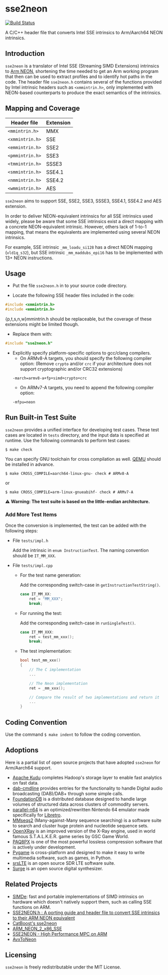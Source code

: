 # sse2neon
[![Build Status](https://travis-ci.com/DLTcollab/sse2neon.svg?branch=master)](https://travis-ci.com/DLTcollab/sse2neon)

A C/C++ header file that converts Intel SSE intrinsics to Arm/Aarch64 NEON intrinsics.

## Introduction

`sse2neon` is a translator of Intel SSE (Streaming SIMD Extensions) intrinsics
to [Arm NEON](https://developer.arm.com/architectures/instruction-sets/simd-isas/neon),
shortening the time needed to get an Arm working program that then can be used to
extract profiles and to identify hot paths in the code.
The header file `sse2neon.h` contains several of the functions provided by Intel
intrinsic headers such as `<xmmintrin.h>`, only implemented with NEON-based counterparts
to produce the exact semantics of the intrinsics.

## Mapping and Coverage

Header file | Extension |
---|---|
`<mmintrin.h>` | MMX |
`<xmmintrin.h>` | SSE |
`<emmintrin.h>` | SSE2 |
`<pmmintrin.h>` | SSE3 |
`<tmmintrin.h>` | SSSE3 |
`<smmintrin.h>` | SSE4.1 |
`<nmmintrin.h>` | SSE4.2 |
`<wmmintrin.h>` | AES  |

`sse2neon` aims to support SSE, SSE2, SSE3, SSSE3, SSE4.1, SSE4.2 and AES extension.

In order to deliver NEON-equivalent intrinsics for all SSE intrinsics used widely,
please be aware that some SSE intrinsics exist a direct mapping with a concrete
NEON-equivalent intrinsic. However, others lack of 1-to-1 mapping, that means the
equivalents are implemented using several NEON intrinsics.

For example, SSE intrinsic `_mm_loadu_si128` has a direct NEON mapping (`vld1q_s32`),
but SSE intrinsic `_mm_maddubs_epi16` has to be implemented with 13+ NEON instructions.

## Usage

- Put the file `sse2neon.h` in to your source code directory.

- Locate the following SSE header files included in the code:
```C
#include <xmmintrin.h>
#include <emmintrin.h>
```
  {p,t,s,n,w}mmintrin.h should be replaceable, but the coverage of these extensions might be limited though.

- Replace them with:
```C
#include "sse2neon.h"
```

- Explicitly specify platform-specific options to gcc/clang compilers.
  * On ARMv8-A targets, you should specify the following compiler option: (Remove `crypto` and/or `crc` if your architecture does not support cryptographic and/or CRC32 extensions)
  ```shell
  -march=armv8-a+fp+simd+crypto+crc
  ```
  * On ARMv7-A targets, you need to append the following compiler option:
  ```shell
  -mfpu=neon
  ```

## Run Built-in Test Suite

`sse2neon` provides a unified interface for developing test cases. These test
cases are located in `tests` directory, and the input data is specified at
runtime. Use the following commands to perform test cases:
```shell
$ make check
```

You can specify GNU toolchain for cross compilation as well.
[QEMU](https://www.qemu.org/) should be installed in advance.
```shell
$ make CROSS_COMPILE=aarch64-linux-gnu- check # ARMv8-A
```
or
```shell
$ make CROSS_COMPILE=arm-linux-gnueabihf- check # ARMv7-A
```

:warning: **Warning: The test suite is based on the little-endian architecture.**

### Add More Test Items
Once the conversion is implemented, the test can be added with the following steps:

* File `tests/impl.h`

  Add the intrinsic in `enum InstructionTest`. The naming convention should be `IT_MM_XXX`.

* File `tests/impl.cpp`

  * For the test name generation:

    Add the corresponding switch-case in `getInstructionTestString()`.
    ```c
    case IT_MM_XX:
        ret = "MM_XXX";
        break;
    ```

  * For running the test:

    Add the corresponding switch-case in `runSingleTest()`.
    ```c
    case IT_MM_XXX:
        ret = test_mm_xxx();
        break;
    ```

  * The test implementation:

    ```c
    bool test_mm_xxx()
    {
        // The C implementation
        ...

        // The Neon implementation
        ret = _mm_xxx();

        // Compare the result of two implementations and return it
        ...
    }
    ```

## Coding Convention
Use the command `$ make indent` to follow the coding convention.

## Adoptions
Here is a partial list of open source projects that have adopted `sse2neon` for Arm/Aarch64 support.
* [Apache Kudu](https://kudu.apache.org/) completes Hadoop's storage layer to enable fast analytics on fast data.
* [dab-cmdline](https://github.com/JvanKatwijk/dab-cmdline) provides entries for the functionality to handle Digital audio broadcasting (DAB)/DAB+ through some simple calls.
* [FoundationDB](https://www.foundationdb.org) is a distributed database designed to handle large volumes of structured data across clusters of commodity servers.
* [parallel-n64](https://github.com/libretro/parallel-n64) is an optimized/rewritten Nintendo 64 emulator made specifically for [Libretro](https://www.libretro.com/).
* [MMseqs2](https://github.com/soedinglab/MMseqs2) (Many-against-Many sequence searching) is a software suite to search and cluster huge protein and nucleotide sequence sets.
* [OpenXRay](https://github.com/OpenXRay/xray-16) is an improved version of the X-Ray engine, used in world famous S.T.A.L.K.E.R. game series by GSC Game World.
* [PAQ8PX](https://github.com/hxim/paq8px) is one of the most powerful lossless compression software that is actively under development.
* [Pygame](https://www.pygame.org) is cross-platform and designed to make it easy to write multimedia software, such as games, in Python.
* [srsLTE](https://github.com/srsLTE/srsLTE) is an open source SDR LTE software suite.
* [Surge](https://github.com/surge-synthesizer/surge) is an open source digital synthesizer.

## Related Projects
* [SIMDe](https://github.com/nemequ/simde): fast and portable implementations of SIMD
  intrinsics on hardware which doesn't natively support them, such as calling SSE functions on ARM.
* [SSE2NEON.h : A porting guide and header file to convert SSE intrinsics to their ARM NEON equivalent](https://codesuppository.blogspot.com/2015/02/sse2neonh-porting-guide-and-header-file.html)
* [CatBoost's sse2neon](https://github.com/catboost/catboost/blob/master/library/cpp/sse/sse2neon.h)
* [ARM\_NEON\_2\_x86\_SSE](https://github.com/intel/ARM_NEON_2_x86_SSE)
* [SSE2NEON - High Performance MPC on ARM](https://github.com/rons1404/biu-cybercenter-proj-sse2neon)
* [AvxToNeon](https://github.com/kunpengcompute/AvxToNeon)

## Licensing

`sse2neon` is freely redistributable under the MIT License.
